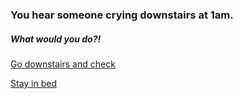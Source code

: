 ### You hear someone crying downstairs at 1am.

##### What would you do?!

[Go downstairs and check](basement.md)  

[Stay in bed](louder.md)